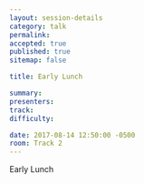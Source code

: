 ```yaml
---
layout: session-details
category: talk
permalink:
accepted: true
published: true
sitemap: false

title: Early Lunch

summary:
presenters:
track:
difficulty:

date: 2017-08-14 12:50:00 -0500
room: Track 2
---
```

Early Lunch
